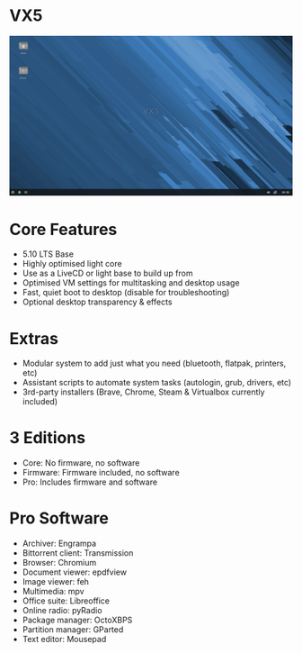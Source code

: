 # VX5
<img src="https://github.com/dessington/VX5/blob/main/vx5-lts.png" width="680">

# Core Features
- 5.10 LTS Base
- Highly optimised light core
- Use as a LiveCD or light base to build up from
- Optimised VM settings for multitasking and desktop usage
- Fast, quiet boot to desktop (disable for troubleshooting)
- Optional desktop transparency & effects

# Extras
- Modular system to add just what you need (bluetooth, flatpak, printers, etc)
- Assistant scripts to automate system tasks (autologin, grub, drivers, etc)
- 3rd-party installers (Brave, Chrome, Steam & Virtualbox currently included)

# 3 Editions
- Core: No firmware, no software
- Firmware: Firmware included, no software
- Pro: Includes firmware and software

# Pro Software
- Archiver: Engrampa
- Bittorrent client: Transmission
- Browser: Chromium
- Document viewer: epdfview
- Image viewer: feh
- Multimedia: mpv
- Office suite: Libreoffice
- Online radio: pyRadio
- Package manager: OctoXBPS
- Partition manager: GParted
- Text editor: Mousepad
